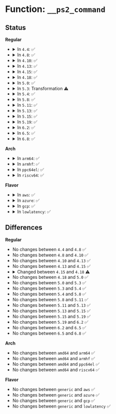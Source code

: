 # Function: <code>__ps2_command</code>

## Status
<b>Regular</b>
<ul>
<li>
<details>
<summary>In <code>4.4</code>: ✅</summary>

```c
int __ps2_command(struct ps2dev *ps2dev, unsigned char *param, int command);
```

**Collision:** Unique Global

**Inline:** No

**Transformation:** False

**Instances:**

```
In drivers/input/serio/libps2.c (ffffffff816663b0)
Location: drivers/input/serio/libps2.c:183
Inline: False
Direct callers:
  - drivers/input/serio/libps2.c:ps2_command
```
**Symbols:**

```
ffffffff816663b0-ffffffff81666857: __ps2_command (STB_GLOBAL)
```
</details>
</li>
<li>
<details>
<summary>In <code>4.8</code>: ✅</summary>

```c
int __ps2_command(struct ps2dev *ps2dev, unsigned char *param, int command);
```

**Collision:** Unique Global

**Inline:** No

**Transformation:** False

**Instances:**

```
In drivers/input/serio/libps2.c (ffffffff816c6650)
Location: drivers/input/serio/libps2.c:181
Inline: False
Direct callers:
  - drivers/input/serio/libps2.c:ps2_command
```
**Symbols:**

```
ffffffff816c6650-ffffffff816c6ae3: __ps2_command (STB_GLOBAL)
```
</details>
</li>
<li>
<details>
<summary>In <code>4.10</code>: ✅</summary>

```c
int __ps2_command(struct ps2dev *ps2dev, unsigned char *param, int command);
```

**Collision:** Unique Global

**Inline:** No

**Transformation:** False

**Instances:**

```
In drivers/input/serio/libps2.c (ffffffff816f4660)
Location: drivers/input/serio/libps2.c:181
Inline: False
Direct callers:
  - drivers/input/serio/libps2.c:ps2_command
```
**Symbols:**

```
ffffffff816f4660-ffffffff816f4ae8: __ps2_command (STB_GLOBAL)
```
</details>
</li>
<li>
<details>
<summary>In <code>4.13</code>: ✅</summary>

```c
int __ps2_command(struct ps2dev *ps2dev, unsigned char *param, int command);
```

**Collision:** Unique Global

**Inline:** No

**Transformation:** False

**Instances:**

```
In drivers/input/serio/libps2.c (ffffffff8170a210)
Location: drivers/input/serio/libps2.c:181
Inline: False
Direct callers:
  - drivers/input/serio/libps2.c:ps2_command
```
**Symbols:**

```
ffffffff8170a210-ffffffff8170a65f: __ps2_command (STB_GLOBAL)
```
</details>
</li>
<li>
<details>
<summary>In <code>4.15</code>: ✅</summary>

```c
int __ps2_command(struct ps2dev *ps2dev, unsigned char *param, int command);
```

**Collision:** Unique Global

**Inline:** No

**Transformation:** False

**Instances:**

```
In drivers/input/serio/libps2.c (ffffffff8177b3c0)
Location: drivers/input/serio/libps2.c:181
Inline: False
Direct callers:
  - drivers/input/serio/libps2.c:ps2_command
```
**Symbols:**

```
ffffffff8177b3c0-ffffffff8177b80f: __ps2_command (STB_GLOBAL)
```
</details>
</li>
<li>
<details>
<summary>In <code>4.18</code>: ✅</summary>

```c
int __ps2_command(struct ps2dev *ps2dev, u8 *param, unsigned int command);
```

**Collision:** Unique Global

**Inline:** No

**Transformation:** False

**Instances:**

```
In drivers/input/serio/libps2.c (ffffffff817bc1e0)
Location: drivers/input/serio/libps2.c:230
Inline: False
Direct callers:
  - drivers/input/serio/libps2.c:ps2_sliced_command
  - drivers/input/serio/libps2.c:ps2_sliced_command
  - drivers/input/serio/libps2.c:ps2_command
```
**Symbols:**

```
ffffffff817bc1e0-ffffffff817bc7a2: __ps2_command (STB_GLOBAL)
```
</details>
</li>
<li>
<details>
<summary>In <code>5.0</code>: ✅</summary>

```c
int __ps2_command(struct ps2dev *ps2dev, u8 *param, unsigned int command);
```

**Collision:** Unique Global

**Inline:** No

**Transformation:** False

**Instances:**

```
In drivers/input/serio/libps2.c (ffffffff817e3640)
Location: drivers/input/serio/libps2.c:230
Inline: False
Direct callers:
  - drivers/input/serio/libps2.c:ps2_sliced_command
  - drivers/input/serio/libps2.c:ps2_sliced_command
  - drivers/input/serio/libps2.c:ps2_command
```
**Symbols:**

```
ffffffff817e3640-ffffffff817e3c02: __ps2_command (STB_GLOBAL)
```
</details>
</li>
<li>
<details>
<summary>In <code>5.3</code>: Transformation ⚠️</summary>

```c
int __ps2_command(struct ps2dev *ps2dev, u8 *param, unsigned int command);
```

**Collision:** Unique Global

**Inline:** No

**Transformation:** True

**Instances:**

```
In drivers/input/serio/libps2.c (0)
Location: drivers/input/serio/libps2.c:226
Inline: False
Direct callers:
  - drivers/input/serio/libps2.c:ps2_sliced_command
  - drivers/input/serio/libps2.c:ps2_sliced_command
  - drivers/input/serio/libps2.c:ps2_command
```
**Symbols:**

```
ffffffff81824759-ffffffff8182478d: __ps2_command.cold (STB_LOCAL)
ffffffff81823fd0-ffffffff818245c7: __ps2_command (STB_GLOBAL)
```
</details>
</li>
<li>
<details>
<summary>In <code>5.4</code>: ✅</summary>

```c
int __ps2_command(struct ps2dev *ps2dev, u8 *param, unsigned int command);
```

**Collision:** Unique Global

**Inline:** No

**Transformation:** False

**Instances:**

```
In drivers/input/serio/libps2.c (ffffffff81855490)
Location: drivers/input/serio/libps2.c:226
Inline: False
Direct callers:
  - drivers/input/serio/libps2.c:ps2_sliced_command
  - drivers/input/serio/libps2.c:ps2_sliced_command
  - drivers/input/serio/libps2.c:ps2_command
```
**Symbols:**

```
ffffffff81855490-ffffffff81855a91: __ps2_command (STB_GLOBAL)
```
</details>
</li>
<li>
<details>
<summary>In <code>5.8</code>: ✅</summary>

```c
int __ps2_command(struct ps2dev *ps2dev, u8 *param, unsigned int command);
```

**Collision:** Unique Global

**Inline:** No

**Transformation:** False

**Instances:**

```
In drivers/input/serio/libps2.c (ffffffff819279b0)
Location: drivers/input/serio/libps2.c:226
Inline: False
Direct callers:
  - drivers/input/serio/libps2.c:ps2_sliced_command
  - drivers/input/serio/libps2.c:ps2_sliced_command
  - drivers/input/serio/libps2.c:ps2_command
```
**Symbols:**

```
ffffffff819279b0-ffffffff81927fb1: __ps2_command (STB_GLOBAL)
```
</details>
</li>
<li>
<details>
<summary>In <code>5.11</code>: ✅</summary>

```c
int __ps2_command(struct ps2dev *ps2dev, u8 *param, unsigned int command);
```

**Collision:** Unique Global

**Inline:** No

**Transformation:** False

**Instances:**

```
In drivers/input/serio/libps2.c (ffffffff8192eec0)
Location: drivers/input/serio/libps2.c:226
Inline: False
Direct callers:
  - drivers/input/serio/libps2.c:ps2_sliced_command
  - drivers/input/serio/libps2.c:ps2_sliced_command
  - drivers/input/serio/libps2.c:ps2_command
```
**Symbols:**

```
ffffffff8192eec0-ffffffff8192f4c1: __ps2_command (STB_GLOBAL)
```
</details>
</li>
<li>
<details>
<summary>In <code>5.13</code>: ✅</summary>

```c
int __ps2_command(struct ps2dev *ps2dev, u8 *param, unsigned int command);
```

**Collision:** Unique Global

**Inline:** No

**Transformation:** False

**Instances:**

```
In drivers/input/serio/libps2.c (ffffffff81912280)
Location: drivers/input/serio/libps2.c:226
Inline: False
Direct callers:
  - drivers/input/serio/libps2.c:ps2_sliced_command
  - drivers/input/serio/libps2.c:ps2_sliced_command
  - drivers/input/serio/libps2.c:ps2_command
```
**Symbols:**

```
ffffffff81912280-ffffffff81912846: __ps2_command (STB_GLOBAL)
```
</details>
</li>
<li>
<details>
<summary>In <code>5.15</code>: ✅</summary>

```c
int __ps2_command(struct ps2dev *ps2dev, u8 *param, unsigned int command);
```

**Collision:** Unique Global

**Inline:** No

**Transformation:** False

**Instances:**

```
In drivers/input/serio/libps2.c (ffffffff819b4230)
Location: drivers/input/serio/libps2.c:226
Inline: False
Direct callers:
  - drivers/input/serio/libps2.c:ps2_sliced_command
  - drivers/input/serio/libps2.c:ps2_sliced_command
  - drivers/input/serio/libps2.c:ps2_command
```
**Symbols:**

```
ffffffff819b4230-ffffffff819b4896: __ps2_command (STB_GLOBAL)
```
</details>
</li>
<li>
<details>
<summary>In <code>5.19</code>: ✅</summary>

```c
int __ps2_command(struct ps2dev *ps2dev, u8 *param, unsigned int command);
```

**Collision:** Unique Global

**Inline:** No

**Transformation:** False

**Instances:**

```
In drivers/input/serio/libps2.c (ffffffff81b130c0)
Location: drivers/input/serio/libps2.c:226
Inline: False
Direct callers:
  - drivers/input/serio/libps2.c:ps2_sliced_command
  - drivers/input/serio/libps2.c:ps2_sliced_command
  - drivers/input/serio/libps2.c:ps2_command
```
**Symbols:**

```
ffffffff81b130c0-ffffffff81b1371b: __ps2_command (STB_GLOBAL)
```
</details>
</li>
<li>
<details>
<summary>In <code>6.2</code>: ✅</summary>

```c
int __ps2_command(struct ps2dev *ps2dev, u8 *param, unsigned int command);
```

**Collision:** Unique Global

**Inline:** No

**Transformation:** False

**Instances:**

```
In drivers/input/serio/libps2.c (ffffffff81ca3ff0)
Location: drivers/input/serio/libps2.c:227
Inline: False
Direct callers:
  - drivers/input/serio/libps2.c:ps2_sliced_command
  - drivers/input/serio/libps2.c:ps2_sliced_command
  - drivers/input/serio/libps2.c:ps2_command
```
**Symbols:**

```
ffffffff81ca3ff0-ffffffff81ca464b: __ps2_command (STB_GLOBAL)
```
</details>
</li>
<li>
<details>
<summary>In <code>6.5</code>: ✅</summary>

```c
int __ps2_command(struct ps2dev *ps2dev, u8 *param, unsigned int command);
```

**Collision:** Unique Global

**Inline:** No

**Transformation:** False

**Instances:**

```
In drivers/input/serio/libps2.c (ffffffff81d0b6d0)
Location: drivers/input/serio/libps2.c:265
Inline: False
Direct callers:
  - drivers/input/serio/libps2.c:ps2_sliced_command
  - drivers/input/serio/libps2.c:ps2_sliced_command
  - drivers/input/serio/libps2.c:ps2_command
```
**Symbols:**

```
ffffffff81d0b6d0-ffffffff81d0bda8: __ps2_command (STB_GLOBAL)
```
</details>
</li>
<li>
<details>
<summary>In <code>6.8</code>: ✅</summary>

```c
int __ps2_command(struct ps2dev *ps2dev, u8 *param, unsigned int command);
```

**Collision:** Unique Global

**Inline:** No

**Transformation:** False

**Instances:**

```
In drivers/input/serio/libps2.c (ffffffff81dc1360)
Location: drivers/input/serio/libps2.c:265
Inline: False
Direct callers:
  - drivers/input/serio/libps2.c:ps2_sliced_command
  - drivers/input/serio/libps2.c:ps2_sliced_command
  - drivers/input/serio/libps2.c:ps2_command
```
**Symbols:**

```
ffffffff81dc1360-ffffffff81dc1a38: __ps2_command (STB_GLOBAL)
```
</details>
</li>
</ul>
<b>Arch</b>
<ul>
<li>
<details>
<summary>In <code>arm64</code>: ✅</summary>

```c
int __ps2_command(struct ps2dev *ps2dev, u8 *param, unsigned int command);
```

**Collision:** Unique Global

**Inline:** No

**Transformation:** False

**Instances:**

```
In drivers/input/serio/libps2.c (ffff800010a942b0)
Location: drivers/input/serio/libps2.c:226
Inline: False
Direct callers:
  - drivers/input/serio/libps2.c:ps2_sliced_command
  - drivers/input/serio/libps2.c:ps2_sliced_command
  - drivers/input/serio/libps2.c:ps2_command
```
**Symbols:**

```
ffff800010a942b0-ffff800010a948d4: __ps2_command (STB_GLOBAL)
```
</details>
</li>
<li>
<details>
<summary>In <code>armhf</code>: ✅</summary>

```c
int __ps2_command(struct ps2dev *ps2dev, u8 *param, unsigned int command);
```

**Collision:** Unique Global

**Inline:** No

**Transformation:** False

**Instances:**

```
In drivers/input/serio/libps2.c (c0b76e08)
Location: drivers/input/serio/libps2.c:226
Inline: False
Direct callers:
  - drivers/input/serio/libps2.c:ps2_sliced_command
  - drivers/input/serio/libps2.c:ps2_sliced_command
  - drivers/input/serio/libps2.c:ps2_command
```
**Symbols:**

```
c0b76e08-c0b773b4: __ps2_command (STB_GLOBAL)
```
</details>
</li>
<li>
<details>
<summary>In <code>ppc64el</code>: ✅</summary>

```c
int __ps2_command(struct ps2dev *ps2dev, u8 *param, unsigned int command);
```

**Collision:** Unique Global

**Inline:** No

**Transformation:** False

**Instances:**

```
In drivers/input/serio/libps2.c (c000000000b72fe0)
Location: drivers/input/serio/libps2.c:226
Inline: False
Direct callers:
  - drivers/input/serio/libps2.c:ps2_sliced_command
  - drivers/input/serio/libps2.c:ps2_sliced_command
  - drivers/input/serio/libps2.c:ps2_command
  - drivers/input/serio/libps2.c:ps2_command
```
**Symbols:**

```
c000000000b72fe0-c000000000b736fc: __ps2_command (STB_GLOBAL)
```
</details>
</li>
<li>
<details>
<summary>In <code>riscv64</code>: ✅</summary>

```c
int __ps2_command(struct ps2dev *ps2dev, u8 *param, unsigned int command);
```

**Collision:** Unique Global

**Inline:** No

**Transformation:** False

**Instances:**

```
In drivers/input/serio/libps2.c (ffffffe0006a63bc)
Location: drivers/input/serio/libps2.c:226
Inline: False
Direct callers:
  - drivers/input/serio/libps2.c:ps2_sliced_command
  - drivers/input/serio/libps2.c:ps2_sliced_command
  - drivers/input/serio/libps2.c:ps2_command
```
**Symbols:**

```
ffffffe0006a63bc-ffffffe0006a6868: __ps2_command (STB_GLOBAL)
```
</details>
</li>
</ul>
<b>Flavor</b>
<ul>
<li>
<details>
<summary>In <code>aws</code>: ✅</summary>

```c
int __ps2_command(struct ps2dev *ps2dev, u8 *param, unsigned int command);
```

**Collision:** Unique Global

**Inline:** No

**Transformation:** False

**Instances:**

```
In drivers/input/serio/libps2.c (ffffffff8180a4a0)
Location: drivers/input/serio/libps2.c:226
Inline: False
Direct callers:
  - drivers/input/serio/libps2.c:ps2_sliced_command
  - drivers/input/serio/libps2.c:ps2_sliced_command
  - drivers/input/serio/libps2.c:ps2_command
```
**Symbols:**

```
ffffffff8180a4a0-ffffffff8180aaa1: __ps2_command (STB_GLOBAL)
```
</details>
</li>
<li>
<details>
<summary>In <code>azure</code>: ✅</summary>

```c
int __ps2_command(struct ps2dev *ps2dev, u8 *param, unsigned int command);
```

**Collision:** Unique Global

**Inline:** No

**Transformation:** False

**Instances:**

```
In drivers/input/serio/libps2.c (ffffffff817d1c30)
Location: drivers/input/serio/libps2.c:226
Inline: False
Direct callers:
  - drivers/input/serio/libps2.c:ps2_sliced_command
  - drivers/input/serio/libps2.c:ps2_sliced_command
  - drivers/input/serio/libps2.c:ps2_command
```
**Symbols:**

```
ffffffff817d1c30-ffffffff817d2219: __ps2_command (STB_GLOBAL)
```
</details>
</li>
<li>
<details>
<summary>In <code>gcp</code>: ✅</summary>

```c
int __ps2_command(struct ps2dev *ps2dev, u8 *param, unsigned int command);
```

**Collision:** Unique Global

**Inline:** No

**Transformation:** False

**Instances:**

```
In drivers/input/serio/libps2.c (ffffffff81849620)
Location: drivers/input/serio/libps2.c:226
Inline: False
Direct callers:
  - drivers/input/serio/libps2.c:ps2_sliced_command
  - drivers/input/serio/libps2.c:ps2_sliced_command
  - drivers/input/serio/libps2.c:ps2_command
```
**Symbols:**

```
ffffffff81849620-ffffffff81849c21: __ps2_command (STB_GLOBAL)
```
</details>
</li>
<li>
<details>
<summary>In <code>lowlatency</code>: ✅</summary>

```c
int __ps2_command(struct ps2dev *ps2dev, u8 *param, unsigned int command);
```

**Collision:** Unique Global

**Inline:** No

**Transformation:** False

**Instances:**

```
In drivers/input/serio/libps2.c (ffffffff81864550)
Location: drivers/input/serio/libps2.c:226
Inline: False
Direct callers:
  - drivers/input/serio/libps2.c:ps2_sliced_command
  - drivers/input/serio/libps2.c:ps2_sliced_command
  - drivers/input/serio/libps2.c:ps2_command
```
**Symbols:**

```
ffffffff81864550-ffffffff81864b15: __ps2_command (STB_GLOBAL)
```
</details>
</li>
</ul>

## Differences
<b>Regular</b>
<ul>
<li>
No changes between <code>4.4</code> and <code>4.8</code> ✅
</li>
<li>
No changes between <code>4.8</code> and <code>4.10</code> ✅
</li>
<li>
No changes between <code>4.10</code> and <code>4.13</code> ✅
</li>
<li>
No changes between <code>4.13</code> and <code>4.15</code> ✅
</li>
<li>
<details>
<summary>Changed between <code>4.15</code> and <code>4.18</code> ⚠️</summary>
<ul>
<li>
<b>Param type changed. </b>
<code>unsigned char *param</code> ➡️ <code>u8 *param</code>
</li>
<li>
<b>Param type changed. </b>
<code>int command</code> ➡️ <code>unsigned int command</code>
</li>
</ul>
</details>
</li>
<li>
No changes between <code>4.18</code> and <code>5.0</code> ✅
</li>
<li>
No changes between <code>5.0</code> and <code>5.3</code> ✅
</li>
<li>
No changes between <code>5.3</code> and <code>5.4</code> ✅
</li>
<li>
No changes between <code>5.4</code> and <code>5.8</code> ✅
</li>
<li>
No changes between <code>5.8</code> and <code>5.11</code> ✅
</li>
<li>
No changes between <code>5.11</code> and <code>5.13</code> ✅
</li>
<li>
No changes between <code>5.13</code> and <code>5.15</code> ✅
</li>
<li>
No changes between <code>5.15</code> and <code>5.19</code> ✅
</li>
<li>
No changes between <code>5.19</code> and <code>6.2</code> ✅
</li>
<li>
No changes between <code>6.2</code> and <code>6.5</code> ✅
</li>
<li>
No changes between <code>6.5</code> and <code>6.8</code> ✅
</li>
</ul>
<b>Arch</b>
<ul>
<li>
No changes between <code>amd64</code> and <code>arm64</code> ✅
</li>
<li>
No changes between <code>amd64</code> and <code>armhf</code> ✅
</li>
<li>
No changes between <code>amd64</code> and <code>ppc64el</code> ✅
</li>
<li>
No changes between <code>amd64</code> and <code>riscv64</code> ✅
</li>
</ul>
<b>Flavor</b>
<ul>
<li>
No changes between <code>generic</code> and <code>aws</code> ✅
</li>
<li>
No changes between <code>generic</code> and <code>azure</code> ✅
</li>
<li>
No changes between <code>generic</code> and <code>gcp</code> ✅
</li>
<li>
No changes between <code>generic</code> and <code>lowlatency</code> ✅
</li>
</ul>
